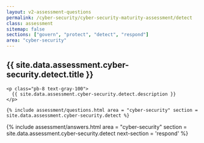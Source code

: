 ```yaml
---
layout: v2-assessment-questions
permalink: /cyber-security/cyber-security-maturity-assessment/detect
class: assessment
sitemap: false
sections: ["govern", "protect", "detect", "respond"]
area: "cyber-security"
---
```


<div class="bg-black">
  <div class="pt-10 px-6 md:px-10 border-b-[1px] border-b-red-100">
    <h2 class="text-3xl font-semibold pb-2">
      {{ site.data.assessment.cyber-security.detect.title }}
    </h2>

    <p class="pb-8 text-gray-100">
      {{ site.data.assessment.cyber-security.detect.description }}
    </p>

    {% include assessment/questions.html area = "cyber-security" section = site.data.assessment.cyber-security.detect %}
  </div>
</div>

<div class="px-6 md:px-10 pb-5">
  {% include assessment/answers.html area = "cyber-security" section = site.data.assessment.cyber-security.detect next-section = 'respond' %}
</div>
